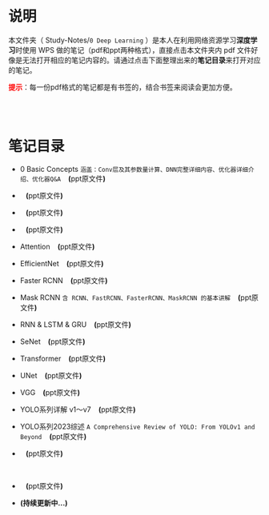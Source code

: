 # 说明
本文件夹（ Study-Notes/`0 Deep Learning` ）是本人在利用网络资源学习**深度学习**时使用 WPS 做的笔记（pdf和ppt两种格式），直接点击本文件夹内 pdf 文件好像是无法打开相应的笔记内容的。请通过点击下面整理出来的**笔记目录**来打开对应的笔记。

<font color=red>**提示**</font>：每一份pdf格式的笔记都是有书签的，结合书签来阅读会更加方便。

<br>
<br>


# 笔记目录
* <a href="https://abrachan.github.io/Study-Notes/0 Deep Learning/0 Basic Concepts.pdf" style="text-decoration:none">0 Basic Concepts</a> `涵盖：Conv层及其参数量计算、DNN完整详细内容、优化器详细介绍、优化器Q&A` &ensp; **(**<a href="https://kdocs.cn/l/coqxJGtpN5Ql" style="text-decoration:none">ppt原文件</a>**)**

* <a href="https://abrachan.github.io/Study-Notes/0 Deep Learning/.pdf" style="text-decoration:none"></a> &ensp; **(**<a href="" style="text-decoration:none">ppt原文件</a>**)**

* <a href="https://abrachan.github.io/Study-Notes/0 Deep Learning/.pdf" style="text-decoration:none"></a> &ensp; **(**<a href="" style="text-decoration:none">ppt原文件</a>**)**

* <a href="https://abrachan.github.io/Study-Notes/0 Deep Learning/.pdf" style="text-decoration:none"></a> &ensp; **(**<a href="" style="text-decoration:none">ppt原文件</a>**)**



* <a href="https://abrachan.github.io/Study-Notes/0 Deep Learning/Attention.pdf" style="text-decoration:none">Attention</a> &ensp; **(**<a href="https://kdocs.cn/l/cqjz1imA4h6Q" style="text-decoration:none">ppt原文件</a>**)**

* <a href="https://abrachan.github.io/Study-Notes/0 Deep Learning/EfficientNet.pdf" style="text-decoration:none">EfficientNet</a> &ensp; **(**<a href="https://kdocs.cn/l/ccHMmoXQtGxY" style="text-decoration:none">ppt原文件</a>**)**

* <a href="https://abrachan.github.io/Study-Notes/0 Deep Learning/Faster RCNN.pdf" style="text-decoration:none">Faster RCNN</a> &ensp; **(**<a href="https://kdocs.cn/l/cbvs3mUMwQnK" style="text-decoration:none">ppt原文件</a>**)**

* <a href="https://abrachan.github.io/Study-Notes/0 Deep Learning/Mask RCNN.pdf" style="text-decoration:none">Mask RCNN</a> `含 RCNN、FastRCNN、FasterRCNN、MaskRCNN 的基本讲解` &ensp; **(**<a href="https://kdocs.cn/l/cbg7tVosRKJw" style="text-decoration:none">ppt原文件</a>**)**

* <a href="https://abrachan.github.io/Study-Notes/0 Deep Learning/RNN & LSTM & GRU.pdf" style="text-decoration:none">RNN & LSTM & GRU</a> &ensp; **(**<a href="https://kdocs.cn/l/cdnpB5d5SkSm" style="text-decoration:none">ppt原文件</a>**)**

* <a href="https://abrachan.github.io/Study-Notes/0 Deep Learning/SeNet.pdf" style="text-decoration:none">SeNet</a> &ensp; **(**<a href="https://kdocs.cn/l/csdt2uec1R0S" style="text-decoration:none">ppt原文件</a>**)**

* <a href="https://abrachan.github.io/Study-Notes/0 Deep Learning/Transformer.pdf" style="text-decoration:none">Transformer</a> &ensp; **(**<a href="https://kdocs.cn/l/ch92ezxgKZMK" style="text-decoration:none">ppt原文件</a>**)**

* <a href="https://abrachan.github.io/Study-Notes/0 Deep Learning/UNet.pdf" style="text-decoration:none">UNet</a> &ensp; **(**<a href="https://kdocs.cn/l/chiCnBkxYdlH" style="text-decoration:none">ppt原文件</a>**)**

* <a href="https://abrachan.github.io/Study-Notes/0 Deep Learning/VGG.pdf" style="text-decoration:none">VGG</a> &ensp; **(**<a href="https://kdocs.cn/l/cqUGen777WUz" style="text-decoration:none">ppt原文件</a>**)**

* <a href="https://abrachan.github.io/Study-Notes/0 Deep Learning/YOLO系列详解 v1～v7.pdf" style="text-decoration:none">YOLO系列详解 v1～v7</a> &ensp; **(**<a href="https://kdocs.cn/l/cvBWHuADYZaF" style="text-decoration:none">ppt原文件</a>**)**

* <a href="https://abrachan.github.io/Study-Notes/0 Deep Learning/YOLO系列2023综述.pdf" style="text-decoration:none">YOLO系列2023综述</a> `A Comprehensive Review of YOLO: From YOLOv1 and Beyond` &ensp; **(**<a href="https://www.kdocs.cn/l/cith08b0qZjU" style="text-decoration:none">ppt原文件</a>**)**

* <a href="https://abrachan.github.io/Study-Notes/0 Deep Learning/.pdf" style="text-decoration:none"></a> &ensp; **(**<a href="" style="text-decoration:none">ppt原文件</a>**)**

<br>

* <a href="https://abrachan.github.io/Study-Notes/0 Deep Learning/.pdf" style="text-decoration:none"></a> &ensp; **(**<a href="" style="text-decoration:none">ppt原文件</a>**)**

* **(持续更新中...)**
